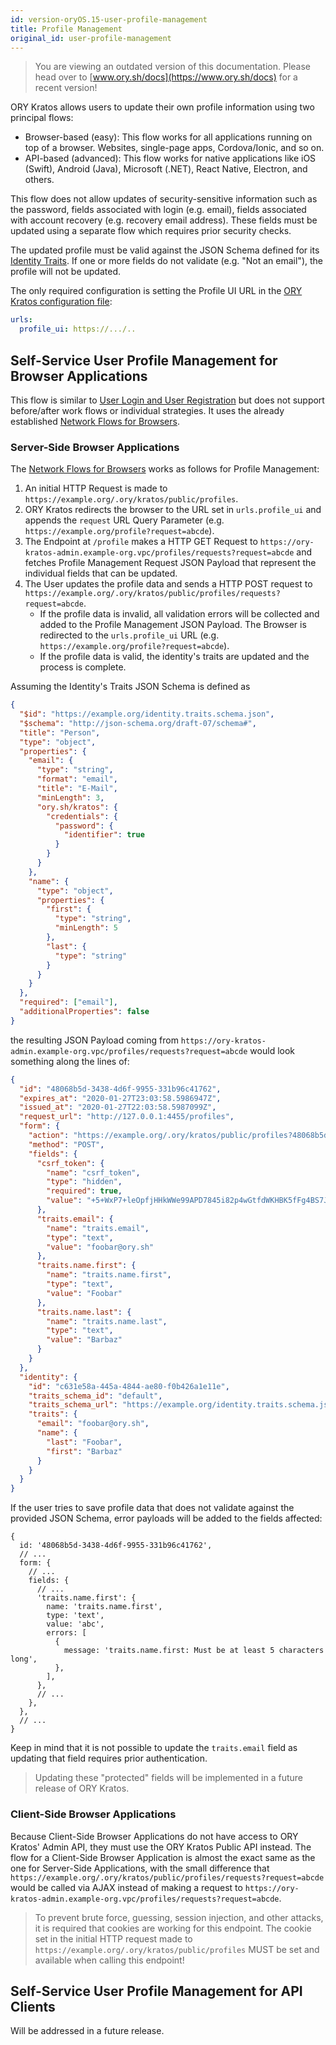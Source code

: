 ```yaml
---
id: version-oryOS.15-user-profile-management
title: Profile Management
original_id: user-profile-management
---
```


> You are viewing an outdated version of this documentation. Please head over
> to [www.ory.sh/docs](https://www.ory.sh/docs) for a recent version!

ORY Kratos allows users to update their own profile information using two
principal flows:

- Browser-based (easy): This flow works for all applications running on top of a
  browser. Websites, single-page apps, Cordova/Ionic, and so on.
- API-based (advanced): This flow works for native applications like iOS
  (Swift), Android (Java), Microsoft (.NET), React Native, Electron, and others.

This flow does not allow updates of security-sensitive information such as the
password, fields associated with login (e.g. email), fields associated with
account recovery (e.g. recovery email address). These fields must be updated
using a separate flow which requires prior security checks.

The updated profile must be valid against the JSON Schema defined for its
[Identity Traits](../../concepts/identity-user-model.md). If one or more fields
do not validate (e.g. "Not an email"), the profile will not be updated.

The only required configuration is setting the Profile UI URL in the
[ORY Kratos configuration file](../../reference/configuration.md):

```yaml
urls:
  profile_ui: https://.../..
```

## Self-Service User Profile Management for Browser Applications

This flow is similar to
[User Login and User Registration](user-login-user-registration.md) but does not
support before/after work flows or individual strategies. It uses the already
established [Network Flows for Browsers](index.md#network-flows-for-browsers).

### Server-Side Browser Applications

The [Network Flows for Browsers](index.md#network-flows-for-browsers) works as
follows for Profile Management:

1. An initial HTTP Request is made to
   `https://example.org/.ory/kratos/public/profiles`.
2. ORY Kratos redirects the browser to the URL set in `urls.profile_ui` and
   appends the `request` URL Query Parameter (e.g.
   `https://example.org/profile?request=abcde`).
3. The Endpoint at `/profile` makes a HTTP GET Request to
   `https://ory-kratos-admin.example-org.vpc/profiles/requests?request=abcde`
   and fetches Profile Management Request JSON Payload that represent the
   individual fields that can be updated.
4. The User updates the profile data and sends a HTTP POST request to
   `https://example.org/.ory/kratos/public/profiles/requests?request=abcde`.
   - If the profile data is invalid, all validation errors will be collected and
     added to the Profile Management JSON Payload. The Browser is redirected to
     the `urls.profile_ui` URL (e.g.
     `https://example.org/profile?request=abcde`).
   - If the profile data is valid, the identity's traits are updated and the
     process is complete.

Assuming the Identity's Traits JSON Schema is defined as

```json
{
  "$id": "https://example.org/identity.traits.schema.json",
  "$schema": "http://json-schema.org/draft-07/schema#",
  "title": "Person",
  "type": "object",
  "properties": {
    "email": {
      "type": "string",
      "format": "email",
      "title": "E-Mail",
      "minLength": 3,
      "ory.sh/kratos": {
        "credentials": {
          "password": {
            "identifier": true
          }
        }
      }
    },
    "name": {
      "type": "object",
      "properties": {
        "first": {
          "type": "string",
          "minLength": 5
        },
        "last": {
          "type": "string"
        }
      }
    }
  },
  "required": ["email"],
  "additionalProperties": false
}
```

the resulting JSON Payload coming from
`https://ory-kratos-admin.example-org.vpc/profiles/requests?request=abcde` would
look something along the lines of:

```json
{
  "id": "48068b5d-3438-4d6f-9955-331b96c41762",
  "expires_at": "2020-01-27T23:03:58.5986947Z",
  "issued_at": "2020-01-27T22:03:58.5987099Z",
  "request_url": "http://127.0.0.1:4455/profiles",
  "form": {
    "action": "https://example.org/.ory/kratos/public/profiles?48068b5d-3438-4d6f-9955-331b96c41762",
    "method": "POST",
    "fields": {
      "csrf_token": {
        "name": "csrf_token",
        "type": "hidden",
        "required": true,
        "value": "+5+WxP7+leOpfjHHkWWe99APD7845i82p4wGtfdWKHBK5fFg4BS7JjzdeI7kdsOUElyrG10ZR5vIqi7asNpqAA=="
      },
      "traits.email": {
        "name": "traits.email",
        "type": "text",
        "value": "foobar@ory.sh"
      },
      "traits.name.first": {
        "name": "traits.name.first",
        "type": "text",
        "value": "Foobar"
      },
      "traits.name.last": {
        "name": "traits.name.last",
        "type": "text",
        "value": "Barbaz"
      }
    }
  },
  "identity": {
    "id": "c631e58a-445a-4844-ae80-f0b426a1e11e",
    "traits_schema_id": "default",
    "traits_schema_url": "https://example.org/identity.traits.schema.json",
    "traits": {
      "email": "foobar@ory.sh",
      "name": {
        "last": "Foobar",
        "first": "Barbaz"
      }
    }
  }
}
```

If the user tries to save profile data that does not validate against the
provided JSON Schema, error payloads will be added to the fields affected:

```json5
{
  id: '48068b5d-3438-4d6f-9955-331b96c41762',
  // ...
  form: {
    // ...
    fields: {
      // ...
      'traits.name.first': {
        name: 'traits.name.first',
        type: 'text',
        value: 'abc',
        errors: [
          {
            message: 'traits.name.first: Must be at least 5 characters long',
          },
        ],
      },
      // ...
    },
  },
  // ...
}
```

Keep in mind that it is not possible to update the `traits.email` field as
updating that field requires prior authentication.

> Updating these "protected" fields will be implemented in a future release of
> ORY Kratos.

### Client-Side Browser Applications

Because Client-Side Browser Applications do not have access to ORY Kratos' Admin
API, they must use the ORY Kratos Public API instead. The flow for a Client-Side
Browser Application is almost the exact same as the one for Server-Side
Applications, with the small difference that
`https://example.org/.ory/kratos/public/profiles/requests?request=abcde` would
be called via AJAX instead of making a request to
`https://ory-kratos-admin.example-org.vpc/profiles/requests?request=abcde`.

> To prevent brute force, guessing, session injection, and other attacks, it is
> required that cookies are working for this endpoint. The cookie set in the
> initial HTTP request made to `https://example.org/.ory/kratos/public/profiles`
> MUST be set and available when calling this endpoint!

## Self-Service User Profile Management for API Clients

Will be addressed in a future release.
